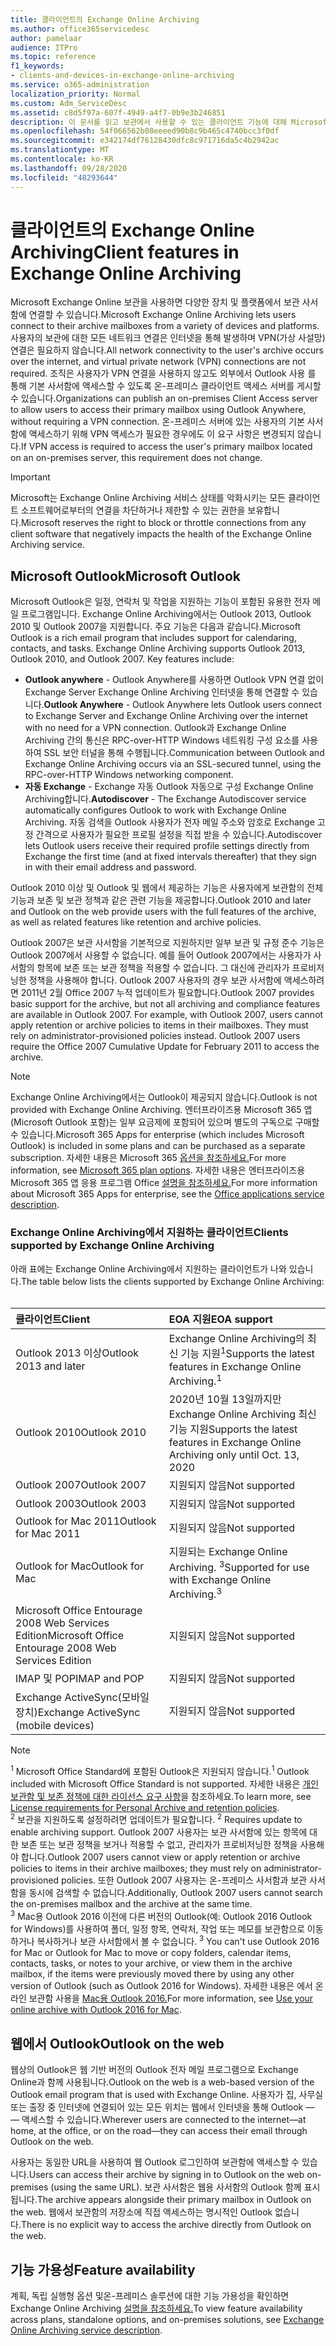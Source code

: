 ```yaml
---
title: 클라이언트의 Exchange Online Archiving
ms.author: office365servicedesc
author: pamelaar
audience: ITPro
ms.topic: reference
f1_keywords:
- clients-and-devices-in-exchange-online-archiving
ms.service: o365-administration
localization_priority: Normal
ms.custom: Adm_ServiceDesc
ms.assetid: c8d5f97a-607f-4949-a4f7-0b9e3b246851
description: 이 문서를 읽고 보관에서 사용할 수 있는 클라이언트 기능에 대해 Microsoft Exchange Online 있습니다.
ms.openlocfilehash: 54f066562b08eeeed90b8c9b465c4740bcc3f0df
ms.sourcegitcommit: e342174df76128430dfc8c971716da5c4b2942ac
ms.translationtype: MT
ms.contentlocale: ko-KR
ms.lasthandoff: 09/28/2020
ms.locfileid: "48293644"
---
```

# <a name="client-features-in-exchange-online-archiving"></a><span data-ttu-id="413f6-103">클라이언트의 Exchange Online Archiving</span><span class="sxs-lookup"><span data-stu-id="413f6-103">Client features in Exchange Online Archiving</span></span>

<span data-ttu-id="413f6-104">Microsoft Exchange Online 보관을 사용하면 다양한 장치 및 플랫폼에서 보관 사서함에 연결할 수 있습니다.</span><span class="sxs-lookup"><span data-stu-id="413f6-104">Microsoft Exchange Online Archiving lets users connect to their archive mailboxes from a variety of devices and platforms.</span></span> <span data-ttu-id="413f6-105">사용자의 보관에 대한 모든 네트워크 연결은 인터넷을 통해 발생하며 VPN(가상 사설망) 연결은 필요하지 않습니다.</span><span class="sxs-lookup"><span data-stu-id="413f6-105">All network connectivity to the user's archive occurs over the internet, and virtual private network (VPN) connections are not required.</span></span> <span data-ttu-id="413f6-106">조직은 사용자가 VPN 연결을 사용하지 않고도 외부에서 Outlook 사용 를 통해 기본 사서함에 액세스할 수 있도록 온-프레미스 클라이언트 액세스 서버를 게시할 수 있습니다.</span><span class="sxs-lookup"><span data-stu-id="413f6-106">Organizations can publish an on-premises Client Access server to allow users to access their primary mailbox using Outlook Anywhere, without requiring a VPN connection.</span></span> <span data-ttu-id="413f6-107">온-프레미스 서버에 있는 사용자의 기본 사서함에 액세스하기 위해 VPN 액세스가 필요한 경우에도 이 요구 사항은 변경되지 않습니다.</span><span class="sxs-lookup"><span data-stu-id="413f6-107">If VPN access is required to access the user's primary mailbox located on an on-premises server, this requirement does not change.</span></span>
  
> [!IMPORTANT]
> <span data-ttu-id="413f6-108">Microsoft는 Exchange Online Archiving 서비스 상태를 악화시키는 모든 클라이언트 소프트웨어로부터의 연결을 차단하거나 제한할 수 있는 권한을 보유합니다.</span><span class="sxs-lookup"><span data-stu-id="413f6-108">Microsoft reserves the right to block or throttle connections from any client software that negatively impacts the health of the Exchange Online Archiving service.</span></span>
  
## <a name="microsoft-outlook"></a><span data-ttu-id="413f6-109">Microsoft Outlook</span><span class="sxs-lookup"><span data-stu-id="413f6-109">Microsoft Outlook</span></span>

<span data-ttu-id="413f6-p102">Microsoft Outlook은 일정, 연락처 및 작업을 지원하는 기능이 포함된 유용한 전자 메일 프로그램입니다. Exchange Online Archiving에서는 Outlook 2013, Outlook 2010 및 Outlook 2007을 지원합니다. 주요 기능은 다음과 같습니다.</span><span class="sxs-lookup"><span data-stu-id="413f6-p102">Microsoft Outlook is a rich email program that includes support for calendaring, contacts, and tasks. Exchange Online Archiving supports Outlook 2013, Outlook 2010, and Outlook 2007. Key features include:</span></span>
  
- <span data-ttu-id="413f6-113">**Outlook anywhere** - Outlook Anywhere를 사용하면 Outlook VPN 연결 없이 Exchange Server Exchange Online Archiving 인터넷을 통해 연결할 수 있습니다.</span><span class="sxs-lookup"><span data-stu-id="413f6-113">**Outlook Anywhere** - Outlook Anywhere lets Outlook users connect to Exchange Server and Exchange Online Archiving over the internet with no need for a VPN connection.</span></span> <span data-ttu-id="413f6-114">Outlook과 Exchange Online Archiving 간의 통신은 RPC-over-HTTP Windows 네트워킹 구성 요소를 사용하여 SSL 보안 터널을 통해 수행됩니다.</span><span class="sxs-lookup"><span data-stu-id="413f6-114">Communication between Outlook and Exchange Online Archiving occurs via an SSL-secured tunnel, using the RPC-over-HTTP Windows networking component.</span></span>    
- <span data-ttu-id="413f6-115">**자동 Exchange** - Exchange 자동 Outlook 자동으로 구성 Exchange Online Archiving합니다.</span><span class="sxs-lookup"><span data-stu-id="413f6-115">**Autodiscover** - The Exchange Autodiscover service automatically configures Outlook to work with Exchange Online Archiving.</span></span> <span data-ttu-id="413f6-116">자동 검색을 Outlook 사용자가 전자 메일 주소와 암호로 Exchange 고정 간격으로 사용자가 필요한 프로필 설정을 직접 받을 수 있습니다.</span><span class="sxs-lookup"><span data-stu-id="413f6-116">Autodiscover lets Outlook users receive their required profile settings directly from Exchange the first time (and at fixed intervals thereafter) that they sign in with their email address and password.</span></span> 

<span data-ttu-id="413f6-117">Outlook 2010 이상 및 Outlook 및 웹에서 제공하는 기능은 사용자에게 보관함의 전체 기능과 보존 및 보관 정책과 같은 관련 기능을 제공합니다.</span><span class="sxs-lookup"><span data-stu-id="413f6-117">Outlook 2010 and later and Outlook on the web provide users with the full features of the archive, as well as related features like retention and archive policies.</span></span>
  
<span data-ttu-id="413f6-p105">Outlook 2007은 보관 사서함을 기본적으로 지원하지만 일부 보관 및 규정 준수 기능은 Outlook 2007에서 사용할 수 없습니다. 예를 들어 Outlook 2007에서는 사용자가 사서함의 항목에 보존 또는 보관 정책을 적용할 수 없습니다. 그 대신에 관리자가 프로비저닝한 정책을 사용해야 합니다. Outlook 2007 사용자의 경우 보관 사서함에 액세스하려면 2011년 2월 Office 2007 누적 업데이트가 필요합니다.</span><span class="sxs-lookup"><span data-stu-id="413f6-p105">Outlook 2007 provides basic support for the archive, but not all archiving and compliance features are available in Outlook 2007. For example, with Outlook 2007, users cannot apply retention or archive policies to items in their mailboxes. They must rely on administrator-provisioned policies instead. Outlook 2007 users require the Office 2007 Cumulative Update for February 2011 to access the archive.</span></span>
  
> [!NOTE]
> <span data-ttu-id="413f6-122">Exchange Online Archiving에서는 Outlook이 제공되지 않습니다.</span><span class="sxs-lookup"><span data-stu-id="413f6-122">Outlook is not provided with Exchange Online Archiving.</span></span> <span data-ttu-id="413f6-123">엔터프라이즈용 Microsoft 365 앱(Microsoft Outlook 포함)는 일부 요금제에 포함되어 있으며 별도의 구독으로 구매할 수 있습니다.</span><span class="sxs-lookup"><span data-stu-id="413f6-123">Microsoft 365 Apps for enterprise (which includes Microsoft Outlook) is included in some plans and can be purchased as a separate subscription.</span></span> <span data-ttu-id="413f6-124">자세한 내용은 Microsoft 365 [옵션을 참조하세요.](../office-365-platform-service-description/office-365-plan-options.md)</span><span class="sxs-lookup"><span data-stu-id="413f6-124">For more information, see [Microsoft 365 plan options](../office-365-platform-service-description/office-365-plan-options.md).</span></span> <span data-ttu-id="413f6-125">자세한 내용은 엔터프라이즈용 Microsoft 365 앱 응용 프로그램 Office [설명을 참조하세요.](../office-applications-service-description/office-applications-service-description.md)</span><span class="sxs-lookup"><span data-stu-id="413f6-125">For more information about Microsoft 365 Apps for enterprise, see the [Office applications service description](../office-applications-service-description/office-applications-service-description.md).</span></span> 
  
### <a name="clients-supported-by-exchange-online-archiving"></a><span data-ttu-id="413f6-126">Exchange Online Archiving에서 지원하는 클라이언트</span><span class="sxs-lookup"><span data-stu-id="413f6-126">Clients supported by Exchange Online Archiving</span></span>

<span data-ttu-id="413f6-127">아래 표에는 Exchange Online Archiving에서 지원하는 클라이언트가 나와 있습니다.</span><span class="sxs-lookup"><span data-stu-id="413f6-127">The table below lists the clients supported by Exchange Online Archiving:</span></span><br><br>
  
| <span data-ttu-id="413f6-128">클라이언트</span><span class="sxs-lookup"><span data-stu-id="413f6-128">Client</span></span> | <span data-ttu-id="413f6-129">EOA 지원</span><span class="sxs-lookup"><span data-stu-id="413f6-129">EOA support</span></span> |
|:-----|:-----|
|<span data-ttu-id="413f6-130">Outlook 2013 이상</span><span class="sxs-lookup"><span data-stu-id="413f6-130">Outlook 2013 and later</span></span>  <br/> |<span data-ttu-id="413f6-131">Exchange Online Archiving의 최신 기능 지원<sup>1</sup></span><span class="sxs-lookup"><span data-stu-id="413f6-131">Supports the latest features in Exchange Online Archiving.<sup>1</sup></span></span> <br/> |
|<span data-ttu-id="413f6-132">Outlook 2010</span><span class="sxs-lookup"><span data-stu-id="413f6-132">Outlook 2010</span></span>  <br/> |<span data-ttu-id="413f6-133">2020년 10월 13일까지만 Exchange Online Archiving 최신 기능 지원</span><span class="sxs-lookup"><span data-stu-id="413f6-133">Supports the latest features in Exchange Online Archiving only until Oct. 13, 2020</span></span>|
|<span data-ttu-id="413f6-134">Outlook 2007</span><span class="sxs-lookup"><span data-stu-id="413f6-134">Outlook 2007</span></span>  <br/> |<span data-ttu-id="413f6-135">지원되지 않음</span><span class="sxs-lookup"><span data-stu-id="413f6-135">Not supported</span></span> |
|<span data-ttu-id="413f6-136">Outlook 2003</span><span class="sxs-lookup"><span data-stu-id="413f6-136">Outlook 2003</span></span>  <br/> |<span data-ttu-id="413f6-137">지원되지 않음</span><span class="sxs-lookup"><span data-stu-id="413f6-137">Not supported</span></span>  <br/> |
|<span data-ttu-id="413f6-138">Outlook for Mac 2011</span><span class="sxs-lookup"><span data-stu-id="413f6-138">Outlook for Mac 2011</span></span>  <br/> |<span data-ttu-id="413f6-139">지원되지 않음</span><span class="sxs-lookup"><span data-stu-id="413f6-139">Not supported</span></span>  <br/> |
|<span data-ttu-id="413f6-140">Outlook for Mac</span><span class="sxs-lookup"><span data-stu-id="413f6-140">Outlook for Mac</span></span>  <br/> |<span data-ttu-id="413f6-141">지원되는 Exchange Online Archiving. <sup>3</sup></span><span class="sxs-lookup"><span data-stu-id="413f6-141">Supported for use with Exchange Online Archiving.<sup>3</sup></span></span> <br/> |
|<span data-ttu-id="413f6-142">Microsoft Office Entourage 2008 Web Services Edition</span><span class="sxs-lookup"><span data-stu-id="413f6-142">Microsoft Office Entourage 2008 Web Services Edition</span></span>  <br/> |<span data-ttu-id="413f6-143">지원되지 않음</span><span class="sxs-lookup"><span data-stu-id="413f6-143">Not supported</span></span>  <br/> |
|<span data-ttu-id="413f6-144">IMAP 및 POP</span><span class="sxs-lookup"><span data-stu-id="413f6-144">IMAP and POP</span></span>  <br/> |<span data-ttu-id="413f6-145">지원되지 않음</span><span class="sxs-lookup"><span data-stu-id="413f6-145">Not supported</span></span>  <br/> |
|<span data-ttu-id="413f6-146">Exchange ActiveSync(모바일 장치)</span><span class="sxs-lookup"><span data-stu-id="413f6-146">Exchange ActiveSync (mobile devices)</span></span>  <br/> |<span data-ttu-id="413f6-147">지원되지 않음</span><span class="sxs-lookup"><span data-stu-id="413f6-147">Not supported</span></span>  <br/> |
   
> [!NOTE]
> <span data-ttu-id="413f6-148"><sup>1</sup> Microsoft Office Standard에 포함된 Outlook은 지원되지 않습니다.</span><span class="sxs-lookup"><span data-stu-id="413f6-148"><sup>1</sup> Outlook included with Microsoft Office Standard is not supported.</span></span> <span data-ttu-id="413f6-149">자세한 내용은 [개인 보관함 및 보존 정책에 대한 라이선스 요구 사항](https://support.office.com/article/Outlook-license-requirements-for-Exchange-features-46B6B7C5-C3CA-43E5-8424-1E2807917C99)을 참조하세요.</span><span class="sxs-lookup"><span data-stu-id="413f6-149">To learn more, see [License requirements for Personal Archive and retention policies](https://support.office.com/article/Outlook-license-requirements-for-Exchange-features-46B6B7C5-C3CA-43E5-8424-1E2807917C99).</span></span> <br/><span data-ttu-id="413f6-150"> 
<sup>2</sup> 보관을 지원하도록 설정하려면 업데이트가 필요합니다.</span><span class="sxs-lookup"><span data-stu-id="413f6-150"> 
<sup>2</sup> Requires update to enable archiving support.</span></span> <span data-ttu-id="413f6-151">Outlook 2007 사용자는 보관 사서함에 있는 항목에 대한 보존 또는 보관 정책을 보거나 적용할 수 없고, 관리자가 프로비저닝한 정책을 사용해야 합니다.</span><span class="sxs-lookup"><span data-stu-id="413f6-151">Outlook 2007 users cannot view or apply retention or archive policies to items in their archive mailboxes; they must rely on administrator-provisioned policies.</span></span> <span data-ttu-id="413f6-152">또한 Outlook 2007 사용자는 온-프레미스 사서함과 보관 사서함을 동시에 검색할 수 없습니다.</span><span class="sxs-lookup"><span data-stu-id="413f6-152">Additionally, Outlook 2007 users cannot search the on-premises mailbox and the archive at the same time.</span></span> <br/><span data-ttu-id="413f6-153"> 
<sup>3</sup> Mac용 Outlook 2016 이전에 다른 버전의 Outlook(예: Outlook 2016 Outlook for Windows)를 사용하여 폴더, 일정 항목, 연락처, 작업 또는 메모를 보관함으로 이동하거나 복사하거나 보관 사서함에서 볼 수 없습니다.</span><span class="sxs-lookup"><span data-stu-id="413f6-153"> 
<sup>3</sup> You can't use Outlook 2016 for Mac or Outlook for Mac to move or copy folders, calendar items, contacts, tasks, or notes to your archive, or view them in the archive mailbox, if the items were previously moved there by using any other version of Outlook (such as Outlook 2016 for Windows).</span></span> <span data-ttu-id="413f6-154">자세한 내용은 에서 온라인 보관함 사용을 [Mac용 Outlook 2016.](https://support.office.com/article/Use-your-online-archive-with-Outlook-2016-for-Mac-45b8439c-2982-4b6b-9097-eed71dbfe238)</span><span class="sxs-lookup"><span data-stu-id="413f6-154">For more information, see [Use your online archive with Outlook 2016 for Mac](https://support.office.com/article/Use-your-online-archive-with-Outlook-2016-for-Mac-45b8439c-2982-4b6b-9097-eed71dbfe238).</span></span> 

## <a name="outlook-on-the-web"></a><span data-ttu-id="413f6-155">웹에서 Outlook</span><span class="sxs-lookup"><span data-stu-id="413f6-155">Outlook on the web</span></span>

<span data-ttu-id="413f6-156">웹상의 Outlook은 웹 기반 버전의 Outlook 전자 메일 프로그램으로 Exchange Online과 함께 사용됩니다.</span><span class="sxs-lookup"><span data-stu-id="413f6-156">Outlook on the web is a web-based version of the Outlook email program that is used with Exchange Online.</span></span> <span data-ttu-id="413f6-157">사용자가 집, 사무실 또는 출장 중 인터넷에 연결되어 있는 모든 위치는 웹에서 인터넷을 통해 Outlook &mdash; &mdash; 액세스할 수 있습니다.</span><span class="sxs-lookup"><span data-stu-id="413f6-157">Wherever users are connected to the internet&mdash;at home, at the office, or on the road&mdash;they can access their email through Outlook on the web.</span></span>
  
<span data-ttu-id="413f6-158">사용자는 동일한 URL을 사용하여 웹 Outlook 로그인하여 보관함에 액세스할 수 있습니다.</span><span class="sxs-lookup"><span data-stu-id="413f6-158">Users can access their archive by signing in to Outlook on the web on-premises (using the same URL).</span></span> <span data-ttu-id="413f6-159">보관 사서함은 웹용 사서함의 Outlook 함께 표시됩니다.</span><span class="sxs-lookup"><span data-stu-id="413f6-159">The archive appears alongside their primary mailbox in Outlook on the web.</span></span> <span data-ttu-id="413f6-160">웹에서 보관함의 저장소에 직접 액세스하는 명시적인 Outlook 없습니다.</span><span class="sxs-lookup"><span data-stu-id="413f6-160">There is no explicit way to access the archive directly from Outlook on the web.</span></span>
  
## <a name="feature-availability"></a><span data-ttu-id="413f6-161">기능 가용성</span><span class="sxs-lookup"><span data-stu-id="413f6-161">Feature availability</span></span>

<span data-ttu-id="413f6-162">계획, 독립 실행형 옵션 및온-프레미스 솔루션에 대한 기능 가용성을 확인하면 Exchange Online Archiving [설명을 참조하세요.](exchange-online-archiving-service-description.md)</span><span class="sxs-lookup"><span data-stu-id="413f6-162">To view feature availability across plans, standalone options, and on-premises solutions, see [Exchange Online Archiving service description](exchange-online-archiving-service-description.md).</span></span>